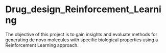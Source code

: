 # Drug_design_Reinforcement_Learning
The objective of this project is to gain insights and evaluate methods for generating de novo molecules with specific biological properties using a Reinforcement Learning approach.
